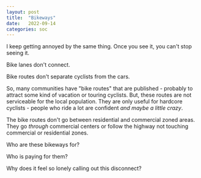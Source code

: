 ```yaml
---
layout: post
title:  "Bikeways"
date:   2022-09-14
categories: soc
---
```


I keep getting annoyed by the same thing. Once you see it, you can't stop seeing it. 

Bike lanes don't connect. 

Bike routes don't separate cyclists from the cars.

So, many communities have "bike routes" that are published - probably to attract some kind of vacation or touring cyclists. But, these routes are not serviceable for the local population. They are only useful for hardcore cyclists - people who ride a lot are confident _and maybe a little crazy_. 

The bike routes don't go between residential and commercial zoned areas. They go *through* commercial centers or follow the highway not touching commercial or residential zones. 

Who are these bikeways for?

Who is paying for them?

Why does it feel so lonely calling out this disconnect?